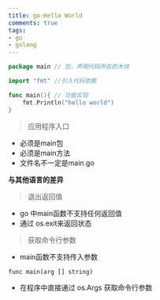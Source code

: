 ```yaml
---
title: go-Hello World
comments: true
tags:
- go
- golang
---
```


```go
package main // 包，声明代码所在的木块

import "fmt" //引入代码依赖

func main(){ // 功能实现
	fmt.Println("hello world")
}
```

> 应用程序入口

* 必须是main包
* 必须是main方法
* 文件名不一定是main.go


 **与其他语言的差异**

> 退出返回值

* go 中main函数不支持任何返回值
* 通过 os.exit来返回状态

> 获取命令行参数

* main函数不支持传入参数

```
func main(arg [] string)
```

* 在程序中直接通过 os.Args 获取命令行参数
